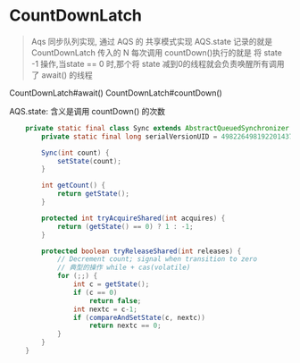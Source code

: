 # CountDownLatch


> Aqs 同步队列实现, 通过 AQS 的 共享模式实现
>  AQS.state 记录的就是 CountDownLatch 传入的 N
> 每次调用 countDown()执行的就是 将 state -1 操作,当state == 0 时,那个将 state 减到0的线程就会负责唤醒所有调用了 await() 的线程
> 

CountDownLatch#await()
CountDownLatch#countDown()

AQS.state: 含义是调用 countDown() 的次数


```java
    private static final class Sync extends AbstractQueuedSynchronizer {
        private static final long serialVersionUID = 4982264981922014374L;

        Sync(int count) {
            setState(count);
        }

        int getCount() {
            return getState();
        }

        protected int tryAcquireShared(int acquires) {
            return (getState() == 0) ? 1 : -1;
        }

        protected boolean tryReleaseShared(int releases) {
            // Decrement count; signal when transition to zero
            // 典型的操作 while + cas(volatile)
            for (;;) {
                int c = getState();
                if (c == 0)
                    return false;
                int nextc = c-1;
                if (compareAndSetState(c, nextc))
                    return nextc == 0;
            }
        }
    }
```